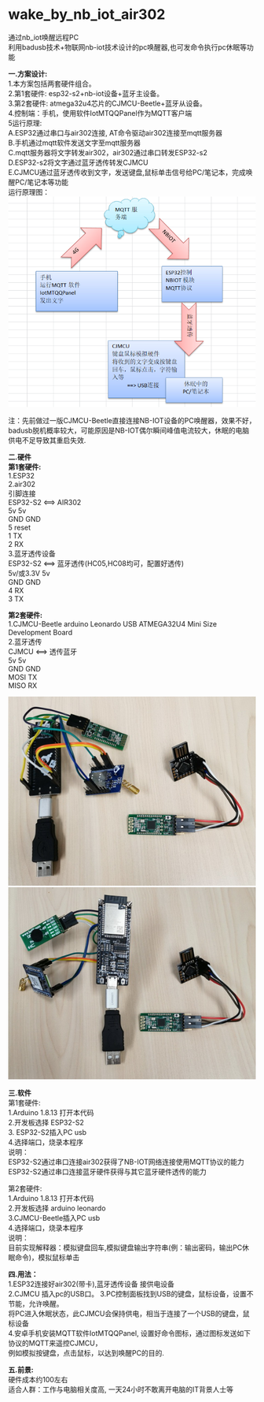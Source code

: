 # wake_by_nb_iot_air302
通过nb_iot唤醒远程PC <br/>
利用badusb技术+物联网nb-iot技术设计的pc唤醒器,也可发命令执行pc休眠等功能<br/>

 <b>一.方案设计:</b><br/>
1.本方案包括两套硬件组合。<br/>
2.第1套硬件: esp32-s2+nb-iot设备+蓝牙主设备。<br/>
3.第2套硬件: atmega32u4芯片的CJMCU-Beetle+蓝牙从设备。<br/>
4.控制端：手机，使用软件IotMTQQPanel作为MQTT客户端 <br/>
5运行原理:<br/>
  A.ESP32通过串口与air302连接, AT命令驱动air302连接至mqtt服务器<br/>
  B.手机通过mqtt软件发送文字至mqtt服务器<br/>
  C.mqtt服务器将文字转发air302，air302通过串口转发ESP32-s2<br/>
  D.ESP32-s2将文字通过蓝牙透传转发CJMCU<br/>
  E.CJMCU通过蓝牙透传收到文字，发送键盘,鼠标单击信号给PC/笔记本，完成唤醒PC/笔记本等功能<br/>
运行原理图：<br/>
<img src= 'https://github.com/lixy123/nbiot_waker_pc/blob/main/yuanli.JPG?raw=true' /> <br/>

注：先前做过一版CJMCU-Beetle直接连接NB-IOT设备的PC唤醒器，效果不好，badusb脱机概率较大，可能原因是NB-IOT偶尔瞬间峰值电流较大，休眠的电脑供电不足导致其重启失效.<br/>

 <b> 二.硬件</b>  <br/> 
<b>第1套硬件: </b> <br/>
  1.ESP32<br/>
  2.air302<br/>
  引脚连接 <br/>
  ESP32-S2 <==> AIR302 <br/>
  5v         5v <br/>
  GND        GND <br/>
  5          reset <br/>
  1          TX <br/>
  2          RX <br/>
  3.蓝牙透传设备 <br/>
  ESP32-S2 <==> 蓝牙透传(HC05,HC08均可，配置好透传) <br/>
  5v/或3.3V  5v <br/>
  GND        GND <br/>
  4          RX <br/>
  3          TX <br/>
  
<b>第2套硬件: </b> <br/>
  1.CJMCU-Beetle arduino Leonardo USB ATMEGA32U4 Mini Size Development Board <br/>
  2.蓝牙透传 <br/>
  CJMCU <==> 透传蓝牙 <br/>
  5v         5v <br/>
  GND        GND <br/>
  MOSI       TX <br/>
  MISO       RX   <br/>

<img src= 'https://github.com/lixy123/nbiot_waker_pc/blob/main/1.jpg?raw=true' /> 
<img src= 'https://github.com/lixy123/nbiot_waker_pc/blob/main/2.jpg?raw=true' /> 

 <b> 三.软件</b>  <br/>
 第1套硬件: <br/>
  1.Arduino 1.8.13 打开本代码 <br/>
  2.开发板选择 ESP32-S2 <br/>
  3. ESP32-S2插入PC usb <br/>
  4.选择端口，烧录本程序 <br/>
  说明：<br/>
  ESP32-S2通过串口连接air302获得了NB-IOT网络连接使用MQTT协议的能力 <br/>
  ESP32-S2通过串口连接蓝牙硬件获得与其它蓝牙硬件透传的能力 <br/>


 第2套硬件:<br/>
  1.Arduino 1.8.13 打开本代码<br/>
  2.开发板选择 arduino leonardo<br/>
  3.CJMCU-Beetle插入PC usb<br/>
  4.选择端口，烧录本程序<br/>
  说明：<br/>
  目前实现解释器：模拟键盘回车,模拟键盘输出字符串(例：输出密码，输出PC休眠命令)，模拟鼠标单击<br/>
  

 <b> 四.用法：</b> <br/>
  1.ESP32连接好air302(带卡),蓝牙透传设备 接供电设备 <br/>
  2.CJMCU 插入pc的USB口。
  3.PC控制面板找到USB的键盘，鼠标设备，设置不节能，允许唤醒。 <br/> 
    将PC进入休眠状态，此CJMCU会保持供电，相当于连接了一个USB的键盘，鼠标设备 <br/>
  4.安卓手机安装MQTT软件IotMTQQPanel, 设置好命令图标，通过图标发送如下协议的MQTT来遥控CJMCU， <br/>
    例如模拟按键盘，点击鼠标，以达到唤醒PC的目的. <br/>
  

 <b> 五.前景:</b> <br/>
硬件成本约100左右<br/>
适合人群：工作与电脑相关度高, 一天24小时不敢离开电脑的IT背景人士等<br/>





